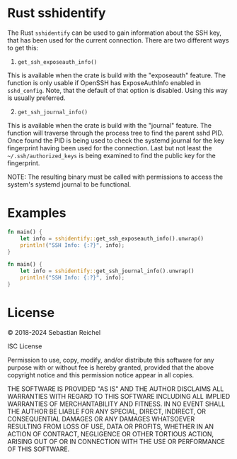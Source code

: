 Rust sshidentify
================

The Rust `sshidentify` can be used to gain information about the
SSH key, that has been used for the current connection. There are
two different ways to get this:

1. `get_ssh_exposeauth_info()`

This is available when the crate is build with the "exposeauth"
feature. The function is only usable if OpenSSH has ExposeAuthInfo
enabled in `sshd_config`. Note, that the default of that option
is disabled. Using this way is usually preferred.

2. `get_ssh_journal_info()`

This is available when the crate is build with the "journal"
feature. The function will traverse through the process tree to
find the parent sshd PID. Once found the PID is being used to check
the systemd journal for the key fingerprint having been used for
the connection. Last but not least the `~/.ssh/authorized_keys` is
being examined to find the public key for the fingerprint.

NOTE: The resulting binary must be called with permissions to
access the system's systemd journal to be functional.

Examples
========

```rust
fn main() {
	let info = sshidentify::get_ssh_exposeauth_info().unwrap()
    println!("SSH Info: {:?}", info);
}
```

```rust
fn main() {
	let info = sshidentify::get_ssh_journal_info().unwrap()
    println!("SSH Info: {:?}", info);
}
```

License
=======

© 2018-2024 Sebastian Reichel

ISC License

Permission to use, copy, modify, and/or distribute this software for
any purpose with or without fee is hereby granted, provided that the
above copyright notice and this permission notice appear in all copies.

THE SOFTWARE IS PROVIDED "AS IS" AND THE AUTHOR DISCLAIMS ALL WARRANTIES
WITH REGARD TO THIS SOFTWARE INCLUDING ALL IMPLIED WARRANTIES OF
MERCHANTABILITY AND FITNESS. IN NO EVENT SHALL THE AUTHOR BE LIABLE FOR
ANY SPECIAL, DIRECT, INDIRECT, OR CONSEQUENTIAL DAMAGES OR ANY DAMAGES
WHATSOEVER RESULTING FROM LOSS OF USE, DATA OR PROFITS, WHETHER IN AN
ACTION OF CONTRACT, NEGLIGENCE OR OTHER TORTIOUS ACTION, ARISING OUT OF
OR IN CONNECTION WITH THE USE OR PERFORMANCE OF THIS SOFTWARE.
